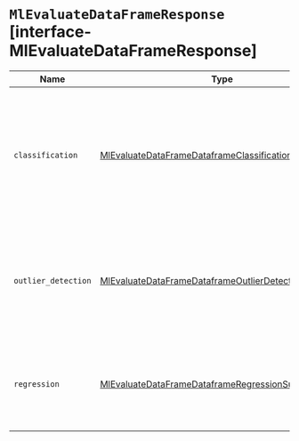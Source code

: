# `MlEvaluateDataFrameResponse` [interface-MlEvaluateDataFrameResponse]

| Name | Type | Description |
| - | - | - |
| `classification` | [MlEvaluateDataFrameDataframeClassificationSummary](./MlEvaluateDataFrameDataframeClassificationSummary.md) | Evaluation results for a classification analysis. It outputs a prediction that identifies to which of the classes each document belongs. |
| `outlier_detection` | [MlEvaluateDataFrameDataframeOutlierDetectionSummary](./MlEvaluateDataFrameDataframeOutlierDetectionSummary.md) | Evaluation results for an outlier detection analysis. It outputs the probability that each document is an outlier. |
| `regression` | [MlEvaluateDataFrameDataframeRegressionSummary](./MlEvaluateDataFrameDataframeRegressionSummary.md) | Evaluation results for a regression analysis which outputs a prediction of values. |
